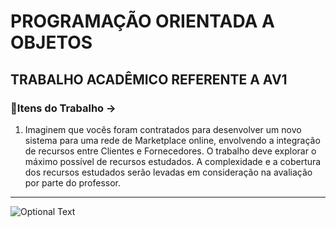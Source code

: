 # PROGRAMAÇÃO ORIENTADA A OBJETOS

## TRABALHO ACADÊMICO REFERENTE A AV1

### 📝Itens do Trabalho ->

1. Imaginem que vocês foram contratados para desenvolver um novo sistema para uma
   rede de Marketplace online, envolvendo a integração de recursos entre Clientes e Fornecedores. O trabalho deve explorar o máximo possível de recursos estudados. A complexidade e a cobertura dos recursos estudados serão levadas em consideração na avaliação por parte do professor.

---

![Optional Text](../master/src/img/img.png)
